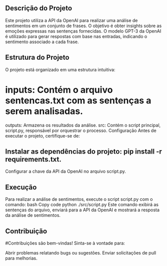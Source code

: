 ## Descrição do Projeto
Este projeto utiliza a API da OpenAI para realizar uma análise de sentimentos em um conjunto de frases. O objetivo é obter insights sobre as emoções expressas nas sentenças fornecidas. O modelo GPT-3 da OpenAI é utilizado para gerar respostas com base nas entradas, indicando o sentimento associado a cada frase.

## Estrutura do Projeto
O projeto está organizado em uma estrutura intuitiva:

# inputs: Contém o arquivo sentencas.txt com as sentenças a serem analisadas.
outputs: Armazena os resultados da análise.
src: Contém o script principal, script.py, responsável por orquestrar o processo.
Configuração
Antes de executar o projeto, certifique-se de:

## Instalar as dependências do projeto: pip install -r requirements.txt.
Configurar a chave da API da OpenAI no arquivo script.py.

## Execução

Para realizar a análise de sentimentos, execute o script script.py com o comando:
bash
Copy code
python ./src/script.py
Este comando exibirá as sentenças do arquivo, enviará para a API da OpenAI e mostrará a resposta da análise de sentimentos.

## Contribuição
#Contribuições são bem-vindas! Sinta-se à vontade para:

Abrir problemas relatando bugs ou sugestões.
Enviar solicitações de pull para melhorias.

